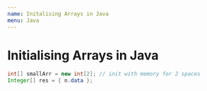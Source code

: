 ```yaml
---
name: Initalising Arrays in Java
menu: Java
---
```


# Initialising Arrays in Java

```java
int[] smallArr = new int[2]; // init with memory for 2 spaces
Integer[] res = { n.data };
```
